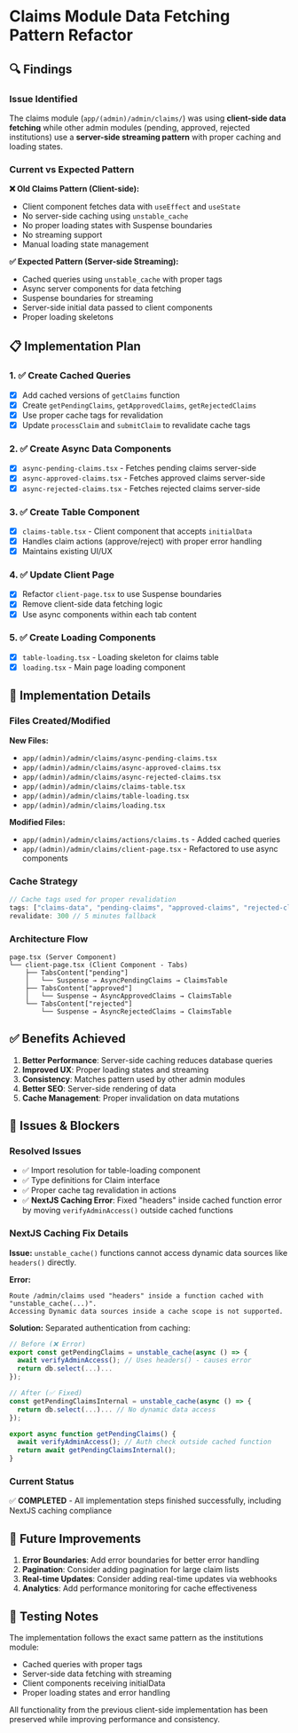 # Claims Module Data Fetching Pattern Refactor

## 🔍 Findings

### Issue Identified
The claims module (`app/(admin)/admin/claims/`) was using **client-side data fetching** while other admin modules (pending, approved, rejected institutions) use a **server-side streaming pattern** with proper caching and loading states.

### Current vs Expected Pattern

**❌ Old Claims Pattern (Client-side):**
- Client component fetches data with `useEffect` and `useState`
- No server-side caching using `unstable_cache`
- No proper loading states with Suspense boundaries
- No streaming support
- Manual loading state management

**✅ Expected Pattern (Server-side Streaming):**
- Cached queries using `unstable_cache` with proper tags
- Async server components for data fetching
- Suspense boundaries for streaming
- Server-side initial data passed to client components
- Proper loading skeletons

## 📋 Implementation Plan

### 1. ✅ Create Cached Queries
- [x] Add cached versions of `getClaims` function
- [x] Create `getPendingClaims`, `getApprovedClaims`, `getRejectedClaims`
- [x] Use proper cache tags for revalidation
- [x] Update `processClaim` and `submitClaim` to revalidate cache tags

### 2. ✅ Create Async Data Components
- [x] `async-pending-claims.tsx` - Fetches pending claims server-side
- [x] `async-approved-claims.tsx` - Fetches approved claims server-side  
- [x] `async-rejected-claims.tsx` - Fetches rejected claims server-side

### 3. ✅ Create Table Component
- [x] `claims-table.tsx` - Client component that accepts `initialData`
- [x] Handles claim actions (approve/reject) with proper error handling
- [x] Maintains existing UI/UX

### 4. ✅ Update Client Page
- [x] Refactor `client-page.tsx` to use Suspense boundaries
- [x] Remove client-side data fetching logic
- [x] Use async components within each tab content

### 5. ✅ Create Loading Components
- [x] `table-loading.tsx` - Loading skeleton for claims table
- [x] `loading.tsx` - Main page loading component

## 🚀 Implementation Details

### Files Created/Modified

**New Files:**
- `app/(admin)/admin/claims/async-pending-claims.tsx`
- `app/(admin)/admin/claims/async-approved-claims.tsx`
- `app/(admin)/admin/claims/async-rejected-claims.tsx`
- `app/(admin)/admin/claims/claims-table.tsx`
- `app/(admin)/admin/claims/table-loading.tsx`
- `app/(admin)/admin/claims/loading.tsx`

**Modified Files:**
- `app/(admin)/admin/claims/actions/claims.ts` - Added cached queries
- `app/(admin)/admin/claims/client-page.tsx` - Refactored to use async components

### Cache Strategy
```typescript
// Cache tags used for proper revalidation
tags: ["claims-data", "pending-claims", "approved-claims", "rejected-claims"]
revalidate: 300 // 5 minutes fallback
```

### Architecture Flow
```
page.tsx (Server Component)
└── client-page.tsx (Client Component - Tabs)
    ├── TabsContent["pending"]
    │   └── Suspense → AsyncPendingClaims → ClaimsTable
    ├── TabsContent["approved"] 
    │   └── Suspense → AsyncApprovedClaims → ClaimsTable
    └── TabsContent["rejected"]
        └── Suspense → AsyncRejectedClaims → ClaimsTable
```

## ✅ Benefits Achieved

1. **Better Performance**: Server-side caching reduces database queries
2. **Improved UX**: Proper loading states and streaming
3. **Consistency**: Matches pattern used by other admin modules
4. **Better SEO**: Server-side rendering of data
5. **Cache Management**: Proper invalidation on data mutations

## 🐛 Issues & Blockers

### Resolved Issues
- ✅ Import resolution for table-loading component
- ✅ Type definitions for Claim interface
- ✅ Proper cache tag revalidation in actions
- ✅ **NextJS Caching Error**: Fixed "headers" inside cached function error by moving `verifyAdminAccess()` outside cached functions

### NextJS Caching Fix Details
**Issue:** `unstable_cache()` functions cannot access dynamic data sources like `headers()` directly.

**Error:** 
```
Route /admin/claims used "headers" inside a function cached with "unstable_cache(...)". 
Accessing Dynamic data sources inside a cache scope is not supported.
```

**Solution:** Separated authentication from caching:
```typescript
// Before (❌ Error)
export const getPendingClaims = unstable_cache(async () => {
  await verifyAdminAccess(); // Uses headers() - causes error
  return db.select(...)...
});

// After (✅ Fixed)
const getPendingClaimsInternal = unstable_cache(async () => {
  return db.select(...)... // No dynamic data access
});

export async function getPendingClaims() {
  await verifyAdminAccess(); // Auth check outside cached function
  return await getPendingClaimsInternal();
}
```

### Current Status
✅ **COMPLETED** - All implementation steps finished successfully, including NextJS caching compliance

## 🔄 Future Improvements

1. **Error Boundaries**: Add error boundaries for better error handling
2. **Pagination**: Consider adding pagination for large claim lists
3. **Real-time Updates**: Consider adding real-time updates via webhooks
4. **Analytics**: Add performance monitoring for cache effectiveness

## 🧪 Testing Notes

The implementation follows the exact same pattern as the institutions module:
- Cached queries with proper tags
- Server-side data fetching with streaming
- Client components receiving initialData
- Proper loading states and error handling

All functionality from the previous client-side implementation has been preserved while improving performance and consistency. 